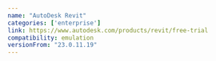 ```yaml
---
name: "AutoDesk Revit"
categories: ['enterprise']
link: https://www.autodesk.com/products/revit/free-trial
compatibility: emulation
versionFrom: "23.0.11.19"
---
```


